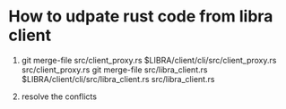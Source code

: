 # How to udpate rust code from libra client

1. git merge-file src/client_proxy.rs $LIBRA/client/cli/src/client_proxy.rs src/client_proxy.rs
   git merge-file src/libra_client.rs $LIBRA/client/cli/src/libra_client.rs src/libra_client.rs

2. resolve the conflicts
